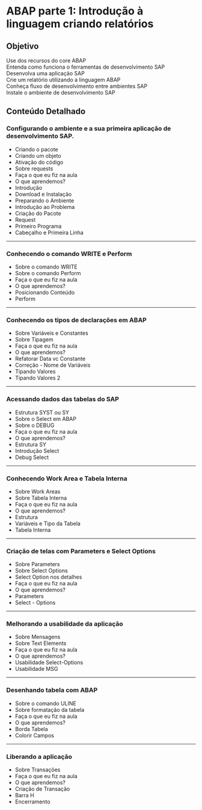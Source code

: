# ABAP parte 1: Introdução à linguagem criando relatórios

## Objetivo 

Use dos recursos do core ABAP<br>
Entenda como funciona o ferramentas de desenvolvimento SAP<br>
Desenvolva uma aplicação SAP<br>
Crie um relatório utilizando a linguagem ABAP<br>
Conheça fluxo de desenvolvimento entre ambientes SAP<br>
Instale o ambiente de desenvolvimento SAP<br>

## Conteúdo Detalhado

### Configurando o ambiente e a sua primeira aplicação de desenvolvimento SAP.
* Criando o pacote<br>
* Criando um objeto<br>
* Ativação do código<br>
* Sobre requests<br>
* Faça o que eu fiz na aula<br>
* O que aprendemos?<br>
* Introdução<br>
* Download e Instalação<br>
* Preparando o Ambiente<br>
* Introdução ao Problema<br>
* Criação do Pacote<br>
* Request<br>
* Primeiro Programa<br>
* Cabeçalho e Primeira Linha<br>

---
### Conhecendo o comando WRITE e Perform

* Sobre o comando WRITE<br>
* Sobre o comando Perform<br>
* Faça o que eu fiz na aula<br>
* O que aprendemos?<br>
* Posicionando Conteúdo<br>
* Perform<br>

---
### Conhecendo os tipos de declarações em ABAP

* Sobre Variáveis e Constantes<br>
* Sobre Tipagem<br>
* Faça o que eu fiz na aula<br>
* O que aprendemos?<br>
* Refatorar Data vc Constante<br>
* Correção - Nome de Variáveis<br>
* Tipando Valores<br>
* Tipando Valores 2<br>

---
### Acessando dados das tabelas do SAP

* Estrutura SYST ou SY<br>
* Sobre o Select em ABAP<br>
* Sobre o DEBUG<br>
* Faça o que eu fiz na aula<br>
* O que aprendemos?<br>
* Estrutura SY<br>
* Introdução Select<br>
* Debug Select<br>

---
### Conhecendo Work Area e Tabela Interna

* Sobre Work Areas<br>
* Sobre Tabela Interna<br>
* Faça o que eu fiz na aula<br>
* O que aprendemos?<br>
* Estrutura<br>
* Variáveis e Tipo da Tabela<br>
* Tabela Interna<br>

---
### Criação de telas com Parameters e Select Options

* Sobre Parameters<br>
* Sobre Select Options<br>
* Select Option nos detalhes<br>
* Faça o que eu fiz na aula<br>
* O que aprendemos?<br>
* Parameters<br>
* Select - Options<br>

---
### Melhorando a usabilidade da aplicação

* Sobre Mensagens<br>
* Sobre Text Elements<br>
* Faça o que eu fiz na aula<br>
* O que aprendemos?<br>
* Usabilidade Select-Options<br>
* Usabilidade MSG<br>

---
### Desenhando tabela com ABAP

* Sobre o comando ULINE<br>
* Sobre formatação da tabela<br>
* Faça o que eu fiz na aula<br>
* O que aprendemos?<br>
* Borda Tabela<br>
* Colorir Campos<br>

---
### Liberando a aplicação

* Sobre Transações<br>
* Faça o que eu fiz na aula<br>
* O que aprendemos?<br>
* Criação de Transação<br>
* Barra H<br>
* Encerramento<br>
